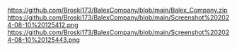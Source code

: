 https://github.com/Broski173/BalexCompany/blob/main/Balex_Company.zip
https://github.com/Broski173/BalexCompany/blob/main/Screenshot%202024-08-10%20125412.png
https://github.com/Broski173/BalexCompany/blob/main/Screenshot%202024-08-10%20125443.png
